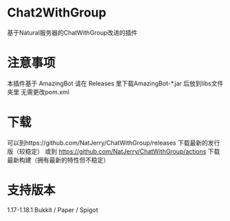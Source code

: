 # Chat2WithGroup
基于Natural服务器的ChatWithGroup改进的插件
# 注意事项
本插件基于 AmazingBot 请在 Releases 里下载AmazingBot-*.jar 后放到libs文件夹里
无需更改pom.xml
# 下载
可以到https://github.com/NatJerry/ChatWithGroup/releases 下载最新的发行版（较稳定）
或到 https://github.com/NatJerry/ChatWithGroup/actions 下载最新构建（拥有最新的特性但不稳定）
# 支持版本
1.17-1.18.1
Bukkit / Paper / Spigot
